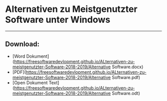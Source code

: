 # Alternativen zu Meistgenutzter Software unter Windows

---
## Download:

- [Word Dokument](https://freesoftwaredevlopment.github.io/ALternativen-zu-meistgenutzter-Software-2018-2019/Alternative Software.docx)
- [PDF](https://freesoftwaredevlopment.github.io/ALternativen-zu-meistgenutzter-Software-2018-2019/Alternative Software.pdf)
- [Open Dokument Text](https://freesoftwaredevlopment.github.io/ALternativen-zu-meistgenutzter-Software-2018-2019/Alternative Software.odt)
